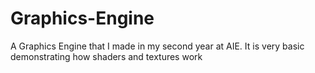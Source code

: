 # Graphics-Engine
A Graphics Engine that I made in my second year at AIE. It is very basic demonstrating how shaders and textures work
